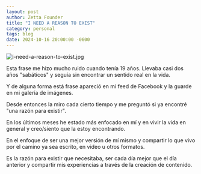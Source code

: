 ```yaml
---
layout: post
author: Zetta Founder
title: "I NEED A REASON TO EXIST"
category: personal
tags: blog
date: 2024-10-16 20:00:00 -0600
---
```

![i-need-a-reason-to-exist.jpg](../../../assets/images/i-need-a-reason-to-exist.jpg)

Esta frase me hizo mucho ruido cuando tenía 19 años. Llevaba casi dos años "sabáticos" y seguía sin encontrar un sentido real en la vida.

Y de alguna forma está frase apareció en mi feed de Facebook y la guarde en mi galería de imágenes.

Desde entonces la miro cada cierto tiempo y me preguntó si ya encontré "una razón para existir".

En los últimos meses he estado más enfocado en mí y en vivir la vida en general y creo/siento que la estoy encontrando.

En el enfoque de ser una mejor versión de mí mismo y compartir lo que vivo por el camino ya sea escrito, en video u otros formatos.

Es la razón para existir que necesitaba, ser cada día mejor que el día anterior y compartir mis experiencias a través de la creación de contenido.